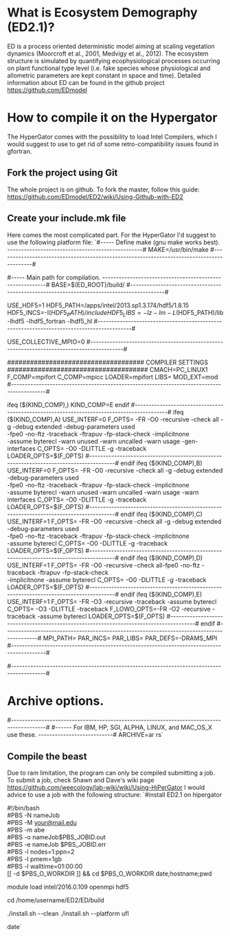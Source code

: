 # What is Ecosystem Demography (ED2.1)?
ED is a process oriented deterministic model aiming at scaling vegetation dynamics (Moorcroft et al., 2001, Medvigy et al., 2012). The ecosystem structure is simulated by quantifying ecophysiological processes occurring on plant functional type level (i.e. fake species whose physiological and allometric parameters are kept constant in space and time). Detailed information about ED can be found in the github project https://github.com/EDmodel

# How to compile it on the Hypergator
The HyperGator comes with the possibility to load Intel Compilers, which I would suggest to use to get rid of some retro-compatibility issues found in gfortran. 

## Fork the project using Git
The whole project is on github. To fork the master, follow this guide: https://github.com/EDmodel/ED2/wiki/Using-Github-with-ED2
## Create your include.mk file
Here comes the most complicated part. For the HyperGator I'd suggest to use the following platform file:
`#----- Define make (gnu make works best). -------------------------------------------------#
MAKE=/usr/bin/make
#------------------------------------------------------------------------------------------#



#----- Main path for compilation. ---------------------------------------------------------#
BASE=$(ED_ROOT)/build/
#------------------------------------------------------------------------------------------#


USE_HDF5=1
HDF5_PATH=/apps/intel/2013.sp1.3.174/hdf5/1.8.15
HDF5_INCS=-I$(HDF5_PATH)/include
HDF5_LIBS= -lz -lm -L$(HDF5_PATH)/lib -lhdf5 -lhdf5_fortran -lhdf5_hl
#------------------------------------------------------------------------------------------#

USE_COLLECTIVE_MPIO=0
#------------------------------------------------------------------------------------------#

#################################### COMPILER SETTINGS #####################################
CMACH=PC_LINUX1
F_COMP=mpifort
C_COMP=mpicc
LOADER=mpifort
LIBS=
MOD_EXT=mod
#------------------------------------------------------------------------------------------#

ifeq ($(KIND_COMP),)
   KIND_COMP=E
endif
#------------------------------------------------------------------------------------------#
ifeq ($(KIND_COMP),A)
   USE_INTERF=0
   F_OPTS= -FR -O0 -recursive  -check all -g -debug extended -debug-parameters used        \
           -fpe0 -no-ftz -traceback -ftrapuv -fp-stack-check -implicitnone                 \
           -assume byterecl -warn unused -warn uncalled -warn usage -gen-interfaces
   C_OPTS= -O0 -DLITTLE  -g -traceback
   LOADER_OPTS=$(F_OPTS)
   #---------------------------------------------------------------------------------------#
endif
ifeq ($(KIND_COMP),B)
   USE_INTERF=0
   F_OPTS= -FR -O0 -recursive  -check all -g -debug extended -debug-parameters used        \
           -fpe0 -no-ftz -traceback -ftrapuv -fp-stack-check -implicitnone                 \
           -assume byterecl -warn unused -warn uncalled -warn usage -warn interfaces
   C_OPTS= -O0 -DLITTLE  -g -traceback
   LOADER_OPTS=$(F_OPTS)
   #---------------------------------------------------------------------------------------#
endif
ifeq ($(KIND_COMP),C)
   USE_INTERF=1
   F_OPTS= -FR -O0 -recursive  -check all -g -debug extended -debug-parameters used        \
           -fpe0 -no-ftz -traceback -ftrapuv -fp-stack-check -implicitnone                 \
           -assume byterecl
   C_OPTS= -O0 -DLITTLE  -g -traceback
   LOADER_OPTS=$(F_OPTS)
   #---------------------------------------------------------------------------------------#
endif
ifeq ($(KIND_COMP),D)
   USE_INTERF=1
   F_OPTS= -FR -O0 -recursive -check all-fpe0 -no-ftz -traceback -ftrapuv -fp-stack-check  \
           -implicitnone -assume byterecl
   C_OPTS= -O0 -DLITTLE  -g -traceback
   LOADER_OPTS=$(F_OPTS)
   #---------------------------------------------------------------------------------------#
endif
ifeq ($(KIND_COMP),E)
   USE_INTERF=1
   F_OPTS= -FR -O3 -recursive -traceback -assume byterecl
   C_OPTS= -O3 -DLITTLE -traceback
   F_LOWO_OPTS=-FR -O2 -recursive -traceback -assume byterecl
   LOADER_OPTS=$(F_OPTS)
   #---------------------------------------------------------------------------------------#
   endif
   #------------------------------------------------------------------------------------------#
MPI_PATH=
PAR_INCS=
PAR_LIBS=
PAR_DEFS=-DRAMS_MPI
#------------------------------------------------------------------------------------------#



#------------------------------------------------------------------------------------------#
#     Archive options.                                                                     #
#------------------------------------------------------------------------------------------#
#------ For IBM, HP, SGI, ALPHA, LINUX, and MAC_OS_X use these. ---------------------------#
ARCHIVE=ar rs`

## Compile the beast
Due to ram limitation, the program can only be compiled submitting a job. To submit a job, check Shawn and Dave's wiki page https://github.com/weecology/lab-wiki/wiki/Using-HiPerGator
I would advice to use a job with the following structure:
`#install ED2.1 on hipergator

#!/bin/bash                                                                                                 
#PBS -N nameJob                                                                                               
#PBS -M your@mail.edu                                                                                   
#PBS -m abe                                                                                                 
#PBS -o nameJob$PBS_JOBID.out                                                                                 
#PBS -e nameJob $PBS_JOBID.err                                                                                 
#PBS -l nodes=1:ppn=2                                                                                       
#PBS -l pmem=1gb                                                                                            
#PBS -l walltime=01:00:00                                                                                   
[[ -d $PBS_O_WORKDIR ]] && cd $PBS_O_WORKDIR
date;hostname;pwd

module load intel/2016.0.109 openmpi hdf5

cd /home/username/ED2/ED/build

./install.sh --clean
./install.sh --platform ufl

date`
 